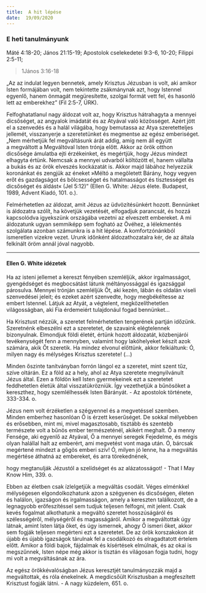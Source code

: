 ```yaml
---
title:  A hit lépése
date:  19/09/2020
---
```


### E heti tanulmányunk
Máté 4:18-20; János 21:15-19; Apostolok cselekedetei 9:3-6, 10-20; Filippi 2:5-11;

> <p></p>
> 1János 3:16-18

„Az az indulat legyen bennetek, amely Krisztus Jézusban is volt, aki amikor Isten formájában volt, nem tekintette zsákmánynak azt, hogy Istennel egyenlő, hanem önmagát megüresítette, szolgai formát vett fel, és hasonló lett az emberekhez” (Fil 2:5-7, ÚRK).

Felfoghatatlanul nagy áldozat volt az, hogy Krisztus hátrahagyta a mennyei dicsőséget, az angyalok imádatát és az Atyával való közösséget. Azért jött el a szenvedés és a halál világába, hogy bemutassa az Atya szeretetteljes jellemét, visszanyerje a szeretetünket és megmentse az egész emberiséget. „Nem mérhetjük fel megváltásunk árát addig, amíg nem áll együtt a megváltott a Megváltóval Isten trónja előtt. Akkor az örök otthon dicsősége ámulatba ejti érzékeinket, és megértjük, hogy Jézus mindezt elhagyta értünk. Nemcsak a mennyei udvarból költözött el, hanem vállalta a bukás és az örök elveszés kockázatát is. Akkor majd lábához helyezzük koronánkat és zengjük az éneket »Méltó a megöletett Bárány, hogy vegyen erőt és gazdagságot és bölcsességet és hatalmasságot és tisztességet és dicsőséget és áldást« (Jel 5:12)” (Ellen G. White: Jézus élete. Budapest, 1989, Advent Kiadó, 101. o.).

Felmérhetetlen az áldozat, amit Jézus az üdvözítésünkért hozott. Bennünket is áldozatra szólít, ha követjük vezetését, elfogadjuk parancsát, és hozzá kapcsolódva igyekszünk országába vezetni az elveszett embereket. A mi áldozatunk ugyan semmiképp sem fogható az Övéhez, a lélekmentés szolgálata azonban számunkra is a hit lépése. A komfortzónánkból ismeretlen vizekre vezet. Urunk időnként áldozathozatalra kér, de az általa felkínált öröm annál jóval nagyobb.

---

#### Ellen G. White idézetek

Ha az isteni jellemet a kereszt fényében szemléljük, akkor irgalmasságot, gyengédséget és megbocsátást látunk méltányossággal és igazsággal párosulva. Mennyei trónján szemléljük Őt, aki kezén, lábán és oldalán viseli szenvedései jeleit; és ezeket azért szenvedte, hogy megbékéltesse az embert Istennel. Látjuk az Atyát, a végtelent, megközelíthetetlen világosságban, aki Fia érdemeiért tulajdonául fogad bennünket...

Ha Krisztust nézzük, a szeretet felmérhetetlen tengerének partján időzünk. Szeretnénk elbeszélni ezt a szeretetet, de szavaink elégtelennek bizonyulnak. Elmondjuk földi életét, értünk hozott áldozatát, közbenjárói tevékenységét fenn a mennyben, valamint hogy lakóhelyeket készít azok számára, akik Őt szeretik. Ha mindez elvonul előttünk, akkor felkiáltunk: Ó, milyen nagy és mélységes Krisztus szeretete! (...)

Minden őszinte tanítványban forrón lángol ez a szeretet, mint szent tűz, szíve oltárán. Ez a föld az a hely, ahol az Atya szeretete megnyilvánult Jézus által. Ezen a földön kell Isten gyermekeinek ezt a szeretetet feddhetetlen életük által visszatükrözniük. Így vezethetjük a bűnösöket a kereszthez, hogy szemlélhessék Isten Bárányát. - Az apostolok története, 333-334. o.

Jézus nem volt érzéketlen a szégyennel és a megvetéssel szemben. Minden emberhez hasonlóan Ő is érzett keserűséget. De sokkal mélyebben és erősebben, mint mi, mivel magasztosabb, tisztább és szentebb természete volt a bűnös ember természeténél, akikért meghalt. Ő a menny Fensége, aki egyenlő az Atyával, Ő a mennyei seregek Fejedelme, és mégis olyan halállal halt az emberért, ami megvetést vont maga után. Ó, bárcsak megértené mindezt a gőgös emberi szív! Ó, milyen jó lenne, ha a megváltás megértése áthatná az embereket, és arra törekednének,

hogy megtanulják Jézustól a szelídséget és az alázatosságot! - That I May Know Him, 339. o.

Ebben az életben csak ízlelgetjük a megváltás csodáit. Véges elménkkel mélységesen elgondolkozhatunk azon a szégyenen és dicsőségen, életen és halálon, igazságon és irgalmasságon, amely a kereszten találkozott, de a legnagyobb erőfeszítéssel sem tudjuk teljesen felfogni, mit jelent. Csak kevés fogalmat alkothatunk a megváltó szeretet hosszúságáról és szélességéről, mélységéről és magasságáról. Amikor a megváltottak úgy látnak, amint Isten látja őket, és úgy ismernek, ahogy Ő ismeri őket, akkor sem fogják teljesen megérteni ezt a szeretetet. De az örök korszakokon át újabb és újabb igazságok tárulnak fel a csodálkozó és elragadtatott értelem előtt. Amikor a földi bajok, fájdalmak és kísértések elmúlnak, és az okai is megszűnnek, Isten népe még akkor is tisztán és világosan fogja tudni, hogy mi volt a megváltásának az ára.

Az egész örökkévalóságban Jézus keresztjét tanulmányozzák majd a megváltottak, és róla énekelnek. A megdicsőült Krisztusban a megfeszített Krisztust fogják látni. - A nagy küzdelem, 651. o.